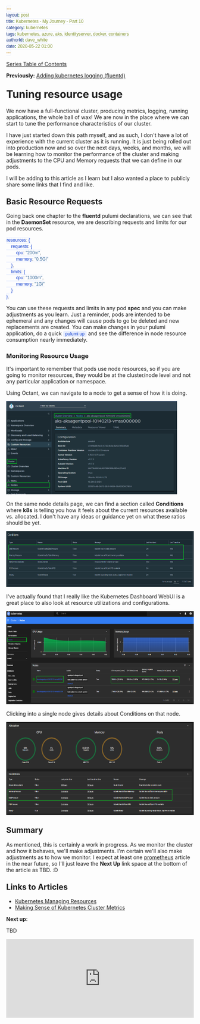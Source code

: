 ```yaml
---
layout: post
title: Kubernetes - My Journey - Part 10
category: kubernetes
tags: kubernetes, azure, aks, identityserver, docker, containers
authorId: dave_white
date: 2020-05-22 01:00
---
```

<style>
    h1, h2, h3, h4, h5, h6 {
       margin-top: 25px;
    }
    figure.highlight{
        background-color: #E8EEFE;
    }
    figure.highlight .gutter{
        color: #0033CD;
    }
    figure.highlight pre {
        font-family: 'Cascadia Code PL', monospace;
    }
    code {
        font-family: 'Cascadia Code PL', sans-serif;
        border-width: 0.1em;
        border-color: #E8EEFE;
        border-style: solid;
        border-radius: 0.3em;
        background-color: #E8EEFE;
        color: #0033CD;
        padding: 0em 0.4em;
        white-space: nowrap;
    }
</style>
<link  href="https://cdnjs.cloudflare.com/ajax/libs/viewerjs/1.5.0/viewer.min.css" rel="stylesheet">
<script src="https://cdnjs.cloudflare.com/ajax/libs/viewerjs/1.5.0/viewer.min.js"></script>

[Series Table of Contents](/kubernetes/kubernetes-my-journey)

**Previously:**
[Adding kubernetes logging (fluentd)](/kubernetes/kubernetes-my-journey-part-9)

# Tuning resource usage

We now have a full-functional cluster, producing metrics, logging, running applications, the whole ball of wax! We are now in the place where we can start to tune the performance characteristics of our cluster.

I have just started down this path myself, and as such, I don't have a lot of experience with the current cluster as it is running. It is just being rolled out into production now and so over the next days, weeks, and months, we will be learning how to monitor the performance of the cluster and making adjustments to the CPU and Memory requests that we can define in our pods.

I will be adding to this article as I learn but I also wanted a place to publicly share some links that I find and like.

## Basic Resource Requests

Going back one chapter to the **fluentd** pulumi declarations, we can see that in the **DaemonSet** resource, we are describing requests and limits for our pod resources.

```typescript
resources: {
    requests: {
        cpu: "200m",
        memory: "0.5Gi"
    },
    limits: {
        cpu: "1000m",
        memory: "1Gi"
    }
},
```

You can use these requests and limits in any pod **spec** and you can make adjustments as you learn. Just a reminder, pods are intended to be ephemeral and any changes will cause pods to go be deleted and new replacements are created. You can make changes in your pulumi application, do a quick `pulumi up` and see the difference in node resource consumption nearly immediately.

### Monitoring Resource Usage

It's important to remember that pods use node resources, so if you are going to monitor resources, they would be at the cluster/node level and not any particular application or namespace.

Using Octant, we can navigate to a node to get a sense of how it is doing.

<img id="image" src="/images/dwhite/cluster-node-resources.png" alt="Cluster Node Resources" height="250px">

On the same node details page, we can find a section called **Conditions** where **k8s** is telling you how it feels about the current resources available vs. allocated. I don't have any ideas or guidance yet on what these ratios should be yet.

<img id="image" src="/images/dwhite/cluster-node-conditions.png" alt="Cluster Node Conditions" height="150px">

I've actually found that I really like the Kubernetes Dashboard WebUI is a great place to also look at resource utilizations and configurations.

<img id="image" src="/images/dwhite/cluster-node-resources-webui.png" alt="WebUI Cluster Node Resources" height="250px">

Clicking into a single node gives details about Conditions on that node.

<img id="image" src="/images/dwhite/cluster-node-conditions-webui.png" alt="WebUI Cluster Node Conditions" height="250px">

## Summary

As mentioned, this is certainly a work in progress. As we monitor the cluster and how it behaves, we'll make adjustments. I'm certain we'll also make adjustments as to how we monitor. I expect at least one [prometheus](https://prometheus.io/) article in the near future, so I'll just leave the **Next Up** link space at the bottom of the article as TBD. :D

## Links to Articles

- [Kubernetes Managing Resources](https://kubernetes.io/docs/concepts/configuration/manage-resources-containers/)
- [Making Sense of Kubernetes Cluster Metrics](https://www.replex.io/blog/kubernetes-in-production-the-ultimate-guide-to-monitoring-resource-metrics)

**Next up:**

TBD

<div style="width:100%;height:0;padding-bottom:42%;position:relative;"><iframe src="https://giphy.com/embed/xUPGcdeU3wvdNPa1Py" width="100%" height="100%" style="position:absolute" frameBorder="0" class="giphy-embed" allowFullScreen></iframe></div>

<script>
// View an image
const gallery = new Viewer(document.getElementById('mainPostContent', {
    "navbar": false,
    "toolbar": false
}));
</script>